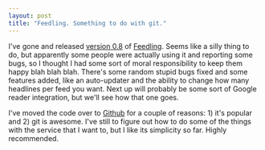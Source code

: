 ```yaml
---
layout: post
title: "Feedling. Something to do with git."
---
```

I've gone and released [version 0.8][1] of [Feedling][2]. Seems like a silly
thing to do, but apparently some people were actually using it and reporting
some bugs, so I thought I had some sort of moral responsibility to keep them
happy blah blah blah. There's some random stupid bugs fixed and some features
added, like an auto-updater and the ability to change how many headlines per
feed you want. Next up will probably be some sort of Google reader
integration, but we'll see how that one goes.

I've moved the code over to [Github][3] for a couple of reasons: 1) it's
popular and 2) git is awesome. I've still to figure out how to do some of the
things with the service that I want to, but I like its simplicity so far.
Highly recommended.

   [1]: https://github.com/downloads/growse/Feedling/Feedling_Installer.msi
(Feedling v0.8)

   [2]: https://github.com/growse/Feedling (Feedling)

   [3]: http://github.com (Github)

